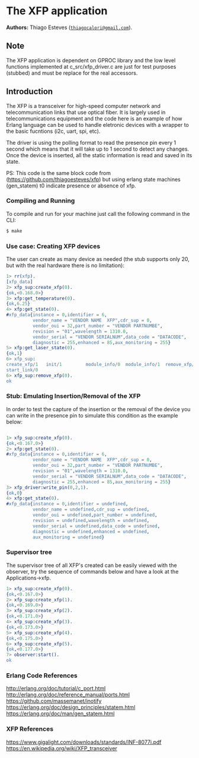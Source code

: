 # The XFP application #

__Authors:__ Thiago Esteves ([`thiagocalori@gmail.com`](thiagocalori@gmail.com)).

## Note ##

The XFP application is dependent on GPROC library and the low level functions implemented at c_src/xfp_driver.c are just for test purposes (stubbed) and must be replace for the real accessors.

## Introduction ##

The XFP is a transceiver for high-speed computer network and telecommunication links that use optical fiber. It is largely used in telecommunications equipment and the code here is an example of how Erlang language can be used to handle eletronic devices with a wrapper to the basic fucntions (i2c, uart, spi, etc).

The driver is using the polling format to read the presence pin every 1 second which means that it will take up to 1 second to detect any changes. Once the device is inserted, all the static information is read and saved in its state.

PS: This code is the same block code from (https://github.com/thiagoesteves/xfp) but using erlang state machines (gen_statem) t0 indicate presence or absence of xfp.

### Compiling and Running ###

To compile and run for your machine just call the following command in the CLI:

```bash
$ make
```

### Use case: Creating XFP devices ###

The user can create as many device as needed (the stub supports only 20, but with the real hardware there is no limitation):

```erlang
1> rr(xfp).
[xfp_data]
2> xfp_sup:create_xfp(0).
{ok,<0.168.0>}
3> xfp:get_temperature(0).
{ok,6.25}
4> xfp:get_state(0).
#xfp_data{instance = 0,identifier = 6,
          vendor_name = "VENDOR NAME  XFP",cdr_sup = 0,
          vendor_oui = 32,part_number = "VENDOR PARTNUMBE",
          revision = "01",wavelength = 1310.0,
          vendor_serial = "VENDOR SERIALNUM",data_code = "DATACODE",
          diagnostic = 255,enhanced = 85,aux_monitoring = 255}
5> xfp:get_laser_state(0).
{ok,1}
6> xfp_sup:
create_xfp/1   init/1         module_info/0  module_info/1  remove_xfp/1
start_link/0
6> xfp_sup:remove_xfp(0).
ok
```
### Stub: Emulating Insertion/Removal of the XFP ###

In order to test the capture of the insertion or the removal of the device you can write in the presence pin to simulate this condition as the example below:

```erlang

1> xfp_sup:create_xfp(0).
{ok,<0.167.0>}
2> xfp:get_state(0).
#xfp_data{instance = 0,identifier = 6,
          vendor_name = "VENDOR NAME  XFP",cdr_sup = 0,
          vendor_oui = 32,part_number = "VENDOR PARTNUMBE",
          revision = "01",wavelength = 1310.0,
          vendor_serial = "VENDOR SERIALNUM",data_code = "DATACODE",
          diagnostic = 255,enhanced = 85,aux_monitoring = 255}
3> xfp_driver:write_pin(0,2,1).
{ok,0}
4> xfp:get_state(0).
#xfp_data{instance = 0,identifier = undefined,
          vendor_name = undefined,cdr_sup = undefined,
          vendor_oui = undefined,part_number = undefined,
          revision = undefined,wavelength = undefined,
          vendor_serial = undefined,data_code = undefined,
          diagnostic = undefined,enhanced = undefined,
          aux_monitoring = undefined}
```

### Supervisor tree ###

The supervisor tree of all XFP's created can be easily viewed with the observer, try the sequence of commands below and have a look at the Applications->xfp.

```erlang
1> xfp_sup:create_xfp(0).
{ok,<0.167.0>}
2> xfp_sup:create_xfp(1).
{ok,<0.169.0>}
3> xfp_sup:create_xfp(2).
{ok,<0.171.0>}
4> xfp_sup:create_xfp(3).
{ok,<0.173.0>}
5> xfp_sup:create_xfp(4).
{ok,<0.175.0>}
6> xfp_sup:create_xfp(5).
{ok,<0.177.0>}
7> observer:start().
ok
```
### Erlang Code References ###
http://erlang.org/doc/tutorial/c_port.html
http://erlang.org/doc/reference_manual/ports.html
https://github.com/massemanet/inotify
https://erlang.org/doc/design_principles/statem.html
https://erlang.org/doc/man/gen_statem.html

### XFP References ###
https://www.gigalight.com/downloads/standards/INF-8077i.pdf
https://en.wikipedia.org/wiki/XFP_transceiver
